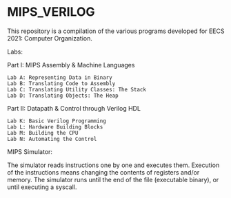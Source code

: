 # MIPS_VERILOG

This repository is a compilation of the various programs developed for EECS 2021: Computer Organization.

Labs: 	

Part I: MIPS Assembly & Machine Languages

    Lab A: Representing Data in Binary
    Lab B: Translating Code to Assembly
    Lab C: Translating Utility Classes: The Stack
    Lab D: Translating Objects: The Heap 


Part II: Datapath & Control through Verilog HDL

    Lab K: Basic Verilog Programming
    Lab L: Hardware Building Blocks
    Lab M: Building the CPU
    Lab N: Automating the Control 

MIPS Simulator: 

The simulator reads instructions one by one and executes them. Execution of the instructions means changing the contents of registers and/or memory. The simulator runs until the end of the file (executable binary), or until executing a syscall. 
